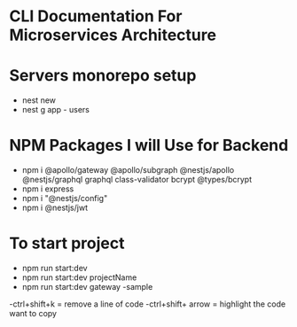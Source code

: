 # CLI Documentation For Microservices Architecture

# Servers monorepo setup

- nest new
- nest g app - users

# NPM Packages I will Use for Backend

- npm i @apollo/gateway @apollo/subgraph @nestjs/apollo @nestjs/graphql graphql class-validator bcrypt @types/bcrypt
- npm i express
- npm i "@nestjs/config"
- npm i @nestjs/jwt

# To start project

- npm run start:dev
- npm run start:dev projectName
- npm run start:dev gateway -sample


-ctrl+shift+k = remove a line of code
-ctrl+shift+ arrow = highlight the code want to copy
